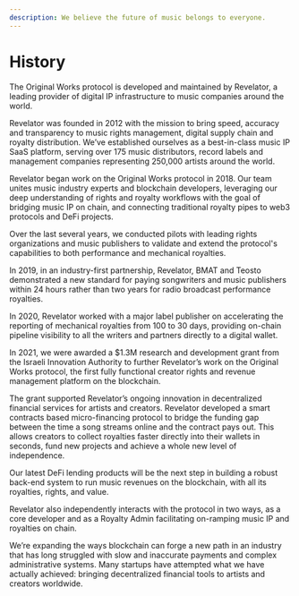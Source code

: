 ```yaml
---
description: We believe the future of music belongs to everyone.
---
```


# History

The Original Works protocol is developed and maintained by Revelator, a leading provider of digital IP infrastructure to music companies around the world.

Revelator was founded in 2012 with the mission to bring speed, accuracy and transparency to music rights management, digital supply chain and royalty distribution. We’ve established ourselves as a best-in-class music IP SaaS platform, serving over 175 music distributors, record labels and management companies representing 250,000 artists around the world.&#x20;

Revelator began work on the Original Works protocol in 2018. Our team unites music industry experts and blockchain developers, leveraging our deep understanding of rights and royalty workflows with the goal of bridging music IP on chain, and connecting traditional royalty pipes to web3 protocols and DeFi projects.&#x20;

Over the last several years, we conducted pilots with leading rights organizations and music publishers to validate and extend the protocol's capabilities to both performance and mechanical royalties.

In 2019, in an industry-first partnership, Revelator, BMAT and Teosto demonstrated a new standard for paying songwriters and music publishers within 24 hours rather than two years for radio broadcast performance royalties.&#x20;

In 2020, Revelator worked with a major label publisher on accelerating the reporting of mechanical royalties from 100 to 30 days, providing on-chain pipeline visibility to all the writers and partners directly to a digital wallet.

In 2021, we were awarded a $1.3M research and development grant from the Israeli Innovation Authority to further Revelator’s work on the Original Works protocol, the first fully functional creator rights and revenue management platform on the blockchain.&#x20;

The grant supported Revelator’s ongoing innovation in decentralized financial services for artists and creators. Revelator developed a smart contracts based micro-financing protocol  to bridge the funding gap between the time a song streams online and the contract pays out. This allows creators to collect royalties faster directly into their wallets in seconds, fund new projects and achieve a whole new level of independence.

Our latest DeFi lending products will be the next step in building a robust back-end system to run music revenues on the blockchain, with all its royalties, rights, and value.

Revelator also independently interacts with the protocol in two ways, as a core developer and as a Royalty Admin facilitating on-ramping music IP and royalties on chain.

We’re expanding the ways blockchain can forge a new path in an industry that has long struggled with slow and inaccurate payments and complex administrative systems. Many startups have attempted what we have actually achieved: bringing decentralized financial tools to artists and creators worldwide.
